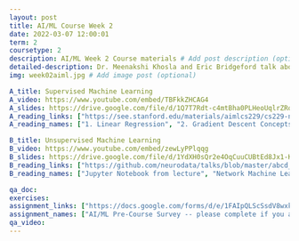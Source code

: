 ```yaml
---
layout: post
title: AI/ML Course Week 2
date: 2022-03-07 12:00:01
term: 2
coursetype: 2
description: AI/ML Week 2 Course materials # Add post description (optional)
detailed-description: Dr. Meenakshi Khosla and Eric Bridgeford talk about supervised and unsupervised machine learning.
img: week02aiml.jpg # Add image post (optional)

A_title: Supervised Machine Learning
A_video: https://www.youtube.com/embed/TBFkkZHCAG4
A_slides: https://drive.google.com/file/d/1Q7T7Rdt-c4mtBha0PLHeoUqlrZRolhsb/view?usp=sharing
A_reading_links: ["https://see.stanford.edu/materials/aimlcs229/cs229-notes1.pdf", "https://ruder.io/optimizing-gradient-descent/", "https://cs229.stanford.edu/notes-spring2019/Gradient_Descent_Viz.pdf", "https://www.youtube.com/watch?v=gNhogKJ_q7U", "https://alliance.seas.upenn.edu/~cis520/wiki/index.php?n=Lectures.DecisionTrees"]
A_reading_names: ["1. Linear Regression", "2. Gradient Descent Concepts", "3. Gradient Descent Coding", "4. Logistic Regression", "5. Decision Trees"]

B_title: Unsupervised Machine Learning
B_video: https://www.youtube.com/embed/zewLyPPlqqg
B_slides: https://drive.google.com/file/d/1YdXH0sQr2e4OqCuuCUBtEd8Jx1-KecVo/view?usp=sharing
B_reading_links: ["https://github.com/neurodata/talks/blob/master/abcd_unsupmethods_eb.ipynb", "https://docs.neurodata.io/graph-stats-book/foundations/ch2/get-the-data.html", "https://docs.neurodata.io/graph-stats-book/representations/ch4/ch4.html", "https://docs.neurodata.io/graph-stats-book/representations/ch5/single-network-models_SBM.html", "https://docs.neurodata.io/graph-stats-book/representations/ch5/single-network-models_RDPG.html", "https://docs.neurodata.io/graph-stats-book/representations/ch6/estimating-parameters_mle.html", "https://docs.neurodata.io/graph-stats-book/representations/ch6/estimating-parameters_spectral.html"]
B_reading_names: ["Jupyter Notebook from lecture", "Network Machine Learning Book 2.2.1: Installation Requirements", "Network Machine Learning Book Chapter 4: Network-valued data", "Network Machine Learning Book Chapter 5.3: Stochastic Block Models (SBMs)", "Network Machine Learning Book Chapter 5.4: Random Dot Product Graphs (RDPGs)", "Network Machine Learning Book Chapter 6.1: Estimation in SBMs", "Network Machine Learning Book Chapter 6.4: Estimation in RDPGs"]

qa_doc:
exercises:
assignment_links: ["https://docs.google.com/forms/d/e/1FAIpQLScSsdV8wxkL3Mxn_vVafizWRb3Y6iUfLJYXdK8fW31JmumYWg/viewform?usp=sf_link", "https://docs.google.com/forms/d/e/1FAIpQLSe01TSY4uHTRrMg01WXJH9sYG1CyuqucXlD21JwGXSvjffjTQ/viewform?usp=sf_link"]
assignment_names: ["AI/ML Pre-Course Survey -- please complete if you are new to the course!", "AI/ML Week 2 Data Exercise Submission Form"]
qa_video:
---
```

<!---
**Announcements**:

**Week 2 AI/ML Data Exercise**: Coming soon!

**ABCD Data Access Confirmation**: If you wish to access ABCD data you will need an active Data Use Certification (DUC) from the [NDA](https://nda.nih.gov/). We provide instructions on [how to obtain ABCD data access](https://docs.google.com/document/d/18hsT2x15bypuXFcfMQb9Ck_YEB7VvY2j4w5hwbV78A4/edit?usp=sharing) to help with this process. Once you have an approved DUC please complete our [ABCD Data Access Confirmation](https://docs.google.com/forms/d/e/1FAIpQLSdZbXLB2HdciB88YN3JIXg6OdUN2dq1KnLTolIcos2Tu6FazA/viewform?usp=sf_link). Note that you do not need to have ABCD data access in order to take the AI/ML Course. This assignment is optional and does not count towards completion of the course. However, *students who do not successfully complete this assignment will not be allowed to participate in Project Month.*

**ABCD-ReproNim JupyterHub Access Request**: ABCD-ReproNim students with active DUCs can access to the new [ABCD-ReproNim JupyterHub](https://abcd.repronim.org/), a cloud-based scientific computing platform that is fully accessible through an internet browser (see [this link](https://jupyter.org/hub) for details about the JupyterHub project!) [This document](https://docs.google.com/document/d/1kXvK2c_N9TkIAYn21WfzlCPtJvxhjW13Ftf0DwnAnlg/edit?usp=sharing) introduces the [ABCD-ReproNim JupyterHub](https://abcd.repronim.org/), how to access it, and outlines some basic usage rules. Students can use the Hub to work on Data Exercises and perform ABCD data analysis projects during the course. ABCD-ReproNim staff will grant access to students with active DUCs who submit an [Access Request](https://docs.google.com/forms/d/e/1FAIpQLSefrxRzdjFak_BoxTL5bE-TnsJdg9KbGvFdOwuW7zliZ96z7g/viewform?usp=sf_link). Students *without* an active NDA Data Use Certification are invited to follow the instructions [here](https://neurostars.org/t/using-abcd-repronim-jupyterhub-container-locally-via-docker) where they can access the same computational environment locally via Docker.
--->
